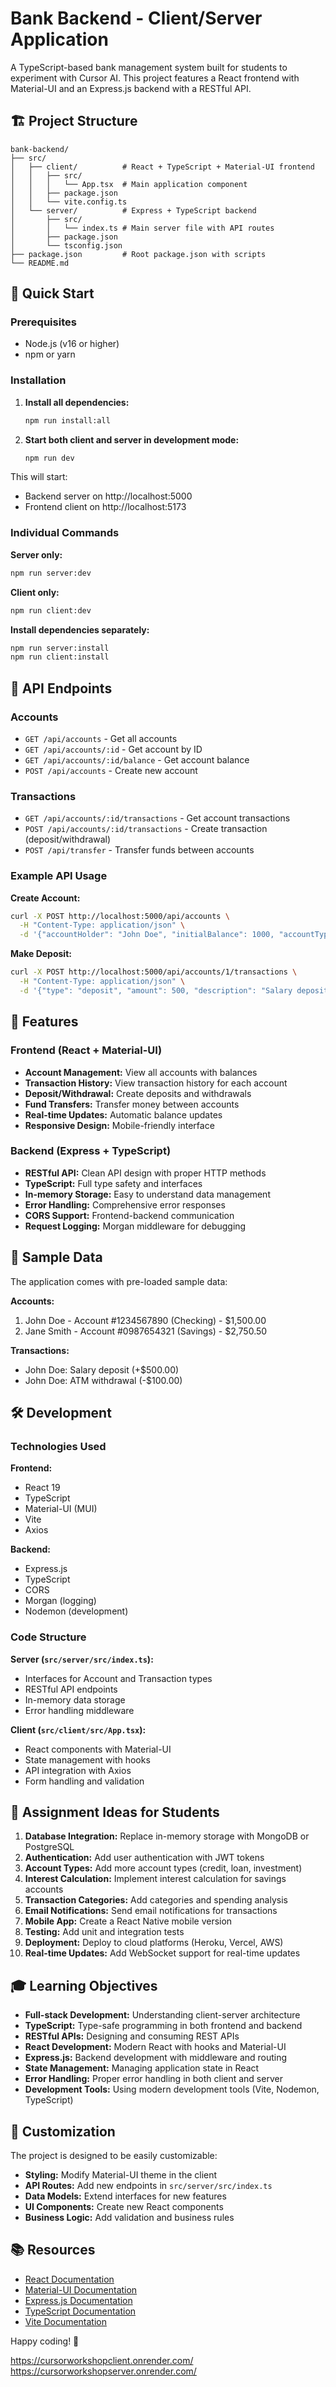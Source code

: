 # Bank Backend - Client/Server Application

A TypeScript-based bank management system built for students to experiment with Cursor AI. This project features a React frontend with Material-UI and an Express.js backend with a RESTful API.

## 🏗️ Project Structure

```
bank-backend/
├── src/
│   ├── client/          # React + TypeScript + Material-UI frontend
│   │   ├── src/
│   │   │   └── App.tsx  # Main application component
│   │   ├── package.json
│   │   └── vite.config.ts
│   └── server/          # Express + TypeScript backend
│       ├── src/
│       │   └── index.ts # Main server file with API routes
│       ├── package.json
│       └── tsconfig.json
├── package.json         # Root package.json with scripts
└── README.md
```

## 🚀 Quick Start

### Prerequisites
- Node.js (v16 or higher)
- npm or yarn

### Installation

1. **Install all dependencies:**
   ```bash
   npm run install:all
   ```

2. **Start both client and server in development mode:**
   ```bash
   npm run dev
   ```

This will start:
- Backend server on http://localhost:5000
- Frontend client on http://localhost:5173

### Individual Commands

**Server only:**
```bash
npm run server:dev
```

**Client only:**
```bash
npm run client:dev
```

**Install dependencies separately:**
```bash
npm run server:install
npm run client:install
```

## 🏦 API Endpoints

### Accounts
- `GET /api/accounts` - Get all accounts
- `GET /api/accounts/:id` - Get account by ID  
- `GET /api/accounts/:id/balance` - Get account balance
- `POST /api/accounts` - Create new account

### Transactions
- `GET /api/accounts/:id/transactions` - Get account transactions
- `POST /api/accounts/:id/transactions` - Create transaction (deposit/withdrawal)
- `POST /api/transfer` - Transfer funds between accounts

### Example API Usage

**Create Account:**
```bash
curl -X POST http://localhost:5000/api/accounts \
  -H "Content-Type: application/json" \
  -d '{"accountHolder": "John Doe", "initialBalance": 1000, "accountType": "checking"}'
```

**Make Deposit:**
```bash
curl -X POST http://localhost:5000/api/accounts/1/transactions \
  -H "Content-Type: application/json" \
  -d '{"type": "deposit", "amount": 500, "description": "Salary deposit"}'
```

## 🎯 Features

### Frontend (React + Material-UI)
- **Account Management:** View all accounts with balances
- **Transaction History:** View transaction history for each account
- **Deposit/Withdrawal:** Create deposits and withdrawals
- **Fund Transfers:** Transfer money between accounts
- **Real-time Updates:** Automatic balance updates
- **Responsive Design:** Mobile-friendly interface

### Backend (Express + TypeScript)
- **RESTful API:** Clean API design with proper HTTP methods
- **TypeScript:** Full type safety and interfaces
- **In-memory Storage:** Easy to understand data management
- **Error Handling:** Comprehensive error responses
- **CORS Support:** Frontend-backend communication
- **Request Logging:** Morgan middleware for debugging

## 🧪 Sample Data

The application comes with pre-loaded sample data:

**Accounts:**
1. John Doe - Account #1234567890 (Checking) - $1,500.00
2. Jane Smith - Account #0987654321 (Savings) - $2,750.50

**Transactions:**
- John Doe: Salary deposit (+$500.00)
- John Doe: ATM withdrawal (-$100.00)

## 🛠️ Development

### Technologies Used

**Frontend:**
- React 19
- TypeScript
- Material-UI (MUI)
- Vite
- Axios

**Backend:**
- Express.js
- TypeScript
- CORS
- Morgan (logging)
- Nodemon (development)

### Code Structure

**Server (`src/server/src/index.ts`):**
- Interfaces for Account and Transaction types
- RESTful API endpoints
- In-memory data storage
- Error handling middleware

**Client (`src/client/src/App.tsx`):**
- React components with Material-UI
- State management with hooks
- API integration with Axios
- Form handling and validation

## 📝 Assignment Ideas for Students

1. **Database Integration:** Replace in-memory storage with MongoDB or PostgreSQL
2. **Authentication:** Add user authentication with JWT tokens
3. **Account Types:** Add more account types (credit, loan, investment)
4. **Interest Calculation:** Implement interest calculation for savings accounts
5. **Transaction Categories:** Add categories and spending analysis
6. **Email Notifications:** Send email notifications for transactions
7. **Mobile App:** Create a React Native mobile version
8. **Testing:** Add unit and integration tests
9. **Deployment:** Deploy to cloud platforms (Heroku, Vercel, AWS)
10. **Real-time Updates:** Add WebSocket support for real-time updates

## 🎓 Learning Objectives

- **Full-stack Development:** Understanding client-server architecture
- **TypeScript:** Type-safe programming in both frontend and backend
- **RESTful APIs:** Designing and consuming REST APIs
- **React Development:** Modern React with hooks and Material-UI
- **Express.js:** Backend development with middleware and routing
- **State Management:** Managing application state in React
- **Error Handling:** Proper error handling in both client and server
- **Development Tools:** Using modern development tools (Vite, Nodemon, TypeScript)

## 🔧 Customization

The project is designed to be easily customizable:

- **Styling:** Modify Material-UI theme in the client
- **API Routes:** Add new endpoints in `src/server/src/index.ts`
- **Data Models:** Extend interfaces for new features
- **UI Components:** Create new React components
- **Business Logic:** Add validation and business rules

## 📚 Resources

- [React Documentation](https://react.dev/)
- [Material-UI Documentation](https://mui.com/)
- [Express.js Documentation](https://expressjs.com/)
- [TypeScript Documentation](https://www.typescriptlang.org/)
- [Vite Documentation](https://vitejs.dev/)

Happy coding! 🚀 

https://cursorworkshopclient.onrender.com/
https://cursorworkshopserver.onrender.com/